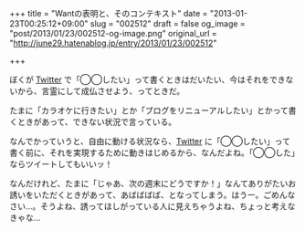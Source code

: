 +++
title = "Wantの表明と、そのコンテキスト"
date = "2013-01-23T00:25:12+09:00"
slug = "002512"
draft = false
og_image = "post/2013/01/23/002512-og-image.png"
original_url = "http://june29.hatenablog.jp/entry/2013/01/23/002512"

+++

<p>ぼくが <a class="keyword" href="http://d.hatena.ne.jp/keyword/Twitter">Twitter</a> で「◯◯したい」って書くときはだいたい、今はそれをできないから、言霊にして成仏させよう、ってときだ。</p>
<p>たまに「カラオケに行きたい」とか「ブログをリニューアルしたい」とかって書くときがあって、できない状況で言っている。</p>
<p>なんでかっていうと、自由に動ける状況なら、<a class="keyword" href="http://d.hatena.ne.jp/keyword/Twitter">Twitter</a> に「◯◯したい」って書く前に、それを実現するために動きはじめるから、なんだよね。「◯◯した」ならツイートしてもいいッ！</p>
<p>なんだけれど、たまに「じゃあ、次の週末にどうですか！」なんてありがたいお誘いをいただくときがあって、あばばばば、となってしまう。はうー。ごめんなさい…。そうよね、誘ってほしがっている人に見えちゃうよね、ちょっと考えなきゃな…</p>

